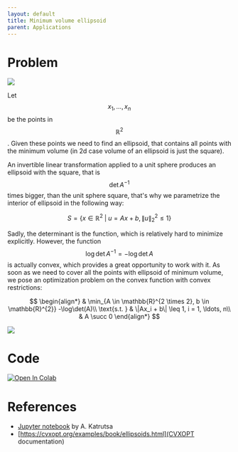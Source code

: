 ```yaml
---
layout: default
title: Minimum volume ellipsoid
parent: Applications
---
```


# Problem
![](../ellipsoid.svg)

Let $$x_1, \ldots, x_n$$ be the points in $$\mathbb{R}^2$$. Given these points we need to find an ellipsoid, that contains all points with the minimum volume (in 2d case volume of an ellipsoid is just the square).

An invertible linear transformation applied to a unit sphere produces an ellipsoid with the square, that is $$\det A^{-1}$$ times bigger, than the unit sphere square, that's why we parametrize the interior of ellipsoid in the following way:

$$
S = \{x \in \mathbb{R}^2 \; | \; u = Ax + b, \|u\|_2^2 \leq 1\}
$$

Sadly, the determinant is the function, which is relatively hard to minimize explicitly. However, the function $$\log \det A^{-1} = -\log \det A$$ is actually convex, which provides a great opportunity to work with it. As soon as we need to cover all the points with ellipsoid of minimum volume, we pose an optimization problem on the convex function with convex restrictions:


$$
\begin{align*}
& \min_{A \in \mathbb{R}^{2 \times 2}, b \in \mathbb{R}^{2}} -\log\det(A)\\
\text{s.t. } & \|Ax_i + b\| \leq 1, i = 1, \ldots, n\\
& A \succ 0
\end{align*}
$$

![](../ellipsoid2.svg)

# Code
[![Open In Colab](https://colab.research.google.com/assets/colab-badge.svg#button)]( https://colab.research.google.com/github/MerkulovDaniil/optim/blob/master/assets/Notebooks/Ellipsoid.ipynb)

# References
* [Jupyter notebook](https://colab.research.google.com/github/amkatrutsa/MIPT-Opt/blob/master/01-Intro/demos.ipynb#scrollTo=W264L1t1p3mF) by A. Katrutsa
* [https://cvxopt.org/examples/book/ellipsoids.html](CVXOPT documentation)
